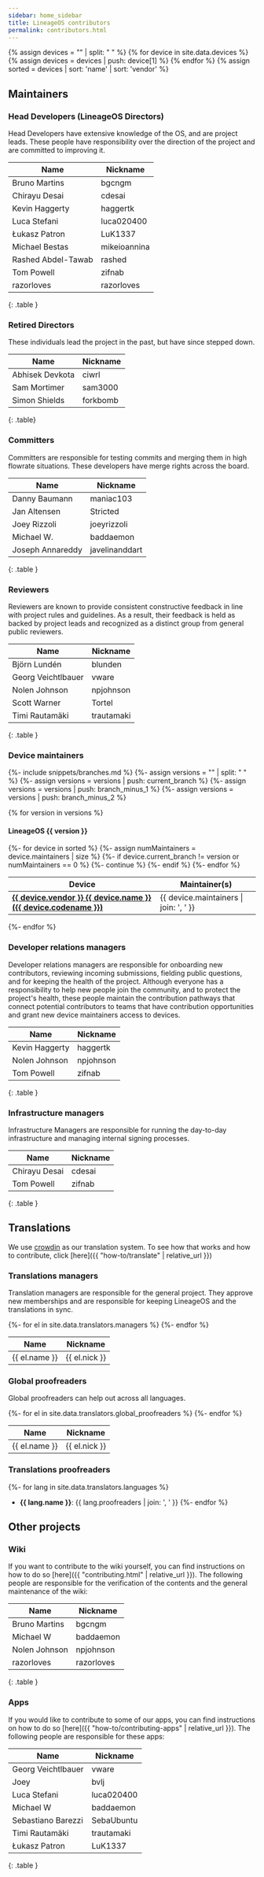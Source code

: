 ```yaml
---
sidebar: home_sidebar
title: LineageOS contributors
permalink: contributors.html
---
```


{% assign devices = "" | split: " " %}
{% for device in site.data.devices %}
{% assign devices = devices | push: device[1] %}
{% endfor %}
{% assign sorted = devices | sort: 'name' | sort: 'vendor' %}

## Maintainers

### Head Developers (LineageOS Directors)

Head Developers have extensive knowledge of the OS, and are project leads. These people have responsibility over the direction of
the project and are committed to improving it.

| Name | Nickname |
|------|----------|
| Bruno Martins | bgcngm |
| Chirayu Desai | cdesai |
| Kevin Haggerty | haggertk |
| Luca Stefani | luca020400 |
| Łukasz Patron | LuK1337 |
| Michael Bestas | mikeioannina |
| Rashed Abdel-Tawab | rashed |
| Tom Powell | zifnab |
| razorloves | razorloves |
{: .table }

### Retired Directors

These individuals lead the project in the past, but have since stepped down.

| Name | Nickname |
|------|----------|
| Abhisek Devkota | ciwrl |
| Sam Mortimer | sam3000 |
| Simon Shields | forkbomb |
{: .table}

### Committers

Committers are responsible for testing commits and merging them in high flowrate situations. These developers have merge rights across the board.

| Name | Nickname |
|------|----------|
| Danny Baumann | maniac103 |
| Jan Altensen | Stricted |
| Joey Rizzoli | joeyrizzoli |
| Michael W. | baddaemon |
| Joseph Annareddy | javelinanddart |
{: .table }

### Reviewers

Reviewers are known to provide consistent constructive feedback in line with project rules and guidelines. As a result,
their feedback is held as backed by project leads and recognized as a distinct group from general public reviewers.

| Name | Nickname |
|------|----------|
| Björn Lundén | blunden |
| Georg Veichtlbauer | vware |
| Nolen Johnson | npjohnson |
| Scott Warner | Tortel |
| Timi Rautamäki | trautamaki |
{: .table }

### Device maintainers

{%- include snippets/branches.md %}
{%- assign versions = "" | split: " " %}
{%- assign versions = versions | push: current_branch %}
{%- assign versions = versions | push: branch_minus_1 %}
{%- assign versions = versions | push: branch_minus_2 %}

{% for version in versions %}

#### LineageOS {{ version }}

<table class="table">
<thead>
<tr><th>Device</th><th>Maintainer(s)</th></tr>
</thead>
<tbody>
{%- for device in sorted %}
{%- assign numMaintainers = device.maintainers | size %}
{%- if device.current_branch != version or numMaintainers == 0 %}
{%- continue %}
{%- endif %}
<tr><td><b><a href="{{ "/devices/" | append: device.codename | relative_url }}">{{ device.vendor }} {{ device.name }} ({{ device.codename }})</a></b></td><td>{{ device.maintainers | join: ', ' }}</td></tr>
{%- endfor %}
</tbody>
</table>
{%- endfor %}

### Developer relations managers

Developer relations managers are responsible for onboarding new contributors, reviewing incoming submissions, fielding public questions, and for keeping the health of the project.
Although everyone has a responsibility to help new people join the community, and to protect the project's health, these people maintain the contribution
pathways that connect potential contributors to teams that have contribution opportunities and grant new device maintainers access to devices.

| Name | Nickname |
|------|----------|
| Kevin Haggerty | haggertk |
| Nolen Johnson | npjohnson |
| Tom Powell | zifnab |
{: .table }

### Infrastructure managers

Infrastructure Managers are responsible for running the day-to-day infrastructure and managing internal signing processes.

| Name | Nickname |
|------|----------|
| Chirayu Desai | cdesai |
| Tom Powell | zifnab |
{: .table }


## Translations

We use [crowdin](https://crowdin.com/profile/LineageOS) as our translation system. To see how that works and how to contribute, click [here]({{ "how-to/translate" | relative_url }})

### Translations managers

Translation managers are responsible for the general project. They approve new memberships and are responsible for keeping LineageOS and the translations in sync.

<table class="table">
<thead>
<tr><th>Name</th><th>Nickname</th></tr>
</thead>
<tbody>
{%- for el in site.data.translators.managers %}
<tr><td>{{ el.name }}</td><td>{{ el.nick }}</td></tr>
{%- endfor %}
</tbody>
</table>

### Global proofreaders

Global proofreaders can help out across all languages.

<table class="table">
<thead>
<tr><th>Name</th><th>Nickname</th></tr>
</thead>
<tbody>
{%- for el in site.data.translators.global_proofreaders %}
<tr><td>{{ el.name }}</td><td>{{ el.nick }}</td></tr>
{%- endfor %}
</tbody>
</table>

### Translations proofreaders

{%- for lang in site.data.translators.languages %}
* __{{ lang.name }}__: {{ lang.proofreaders | join: ', ' }}
{%- endfor %}

## Other projects

### Wiki

If you want to contribute to the wiki yourself, you can find instructions on how to do so [here]({{ "contributing.html" | relative_url }}).
The following people are responsible for the verification of the contents and the general maintenance of the wiki:

| Name | Nickname |
|------|----------|
| Bruno Martins | bgcngm |
| Michael W | baddaemon |
| Nolen Johnson | npjohnson |
| razorloves | razorloves |
{: .table }

### Apps

If you would like to contribute to some of our apps, you can find instructions on how to do so [here]({{ "how-to/contributing-apps" | relative_url }}).
The following people are responsible for these apps:

| Name | Nickname |
|------|----------|
| Georg Veichtlbauer | vware |
| Joey | bvlj |
| Luca Stefani | luca020400 |
| Michael W | baddaemon |
| Sebastiano Barezzi | SebaUbuntu
| Timi Rautamäki | trautamaki |
| Łukasz Patron | LuK1337 |
{: .table }
